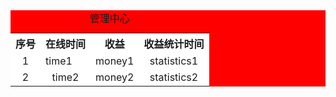 <html>
<title>zxc1
</title>
<head>
<style>
	
</style>
<script>
</script>
</head>
<body>
<table border="0px" cellspacing="1px" width="200px" cellpadding="0px" align="center" bgcolor="red">
    <caption align="top">管理中心</caption>
       <tr  bgcolor="white">
        <th>序号</th>
        <th>在线时间</th>
        <th>收益</th>
        <th>收益统计时间</th>
      </tr>
      <tr  align="center" bgcolor="white">
        <td>1</td>
        <td align="left" >time1</td>
        <td>money1</td>
        <td>statistics1</td>
      </tr>
      <tr  align="center"  bgcolor="white">
        <td>2</td>
        <td>time2</td>
        <td>money2</td>
        <td>statistics2</td>  
      </tr>
    </table>
</body>
</html>

